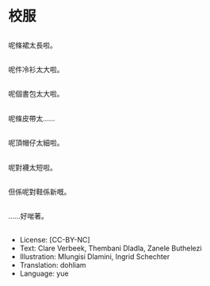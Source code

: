 # 校服

##
呢條裙太長啦。

##
呢件冷衫太大啦。

##
呢個書包太大啦。

##
呢條皮帶太……

##
呢頂帽仔太細啦。

##
呢對襪太短啦。

##
但係呢對鞋係新嘅。

##
……好啱著。

##
* License: [CC-BY-NC]
* Text: Clare Verbeek, Thembani Dladla, Zanele Buthelezi
* Illustration: Mlungisi Dlamini, Ingrid Schechter
* Translation: dohliam
* Language: yue
